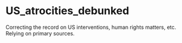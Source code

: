 # US_atrocities_debunked
Correcting the record on US interventions, human rights matters, etc. Relying on primary sources.
